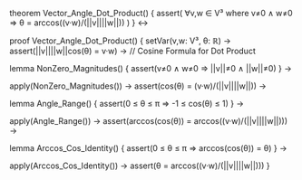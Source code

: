 theorem Vector_Angle_Dot_Product() {
  assert(
    ∀v,w ∈ V³ where v≠0 ∧ w≠0 ⇒
    θ = arccos((v·w)/(||v||||w||))
  )
} ↔

proof Vector_Angle_Dot_Product() {
  setVar(v,w: V³, θ: ℝ) →
  assert(||v||||w||cos(θ) = v·w) →  // Cosine Formula for Dot Product
  
  lemma NonZero_Magnitudes() {
    assert(v≠0 ∧ w≠0 ⇒ ||v||≠0 ∧ ||w||≠0)
  } →
  
  apply(NonZero_Magnitudes()) →
  assert(cos(θ) = (v·w)/(||v||||w||)) →
  
  lemma Angle_Range() {
    assert(0 ≤ θ ≤ π ⇒ -1 ≤ cos(θ) ≤ 1)
  } →
  
  apply(Angle_Range()) →
  assert(arccos(cos(θ)) = arccos((v·w)/(||v||||w||))) →
  
  lemma Arccos_Cos_Identity() {
    assert(0 ≤ θ ≤ π ⇒ arccos(cos(θ)) = θ)
  } →
  
  apply(Arccos_Cos_Identity()) →
  assert(θ = arccos((v·w)/(||v||||w||)))
}